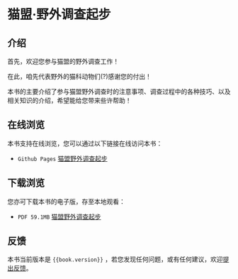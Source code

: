 # 猫盟·野外调查起步

## 介绍

首先，欢迎您参与猫盟的野外调查工作！

在此，咱先代表野外的猫科动物们(?)感谢您的付出！

本书的主要介绍了参与猫盟野外调查时的注意事项、调查过程中的各种技巧、以及相关知识的介绍，希望能给您带来些许帮助！

## 在线浏览

本书支持在线浏览，您可以通过以下链接在线访问本书：

- `Github Pages` [猫盟野外调查起步](https://konrumi.github.io/field-investigation-startup/ "猫盟野外调查起步")

## 下载浏览

您亦可下载本书的电子版，存至本地观看：

- `PDF 59.1MB` [猫盟野外调查起步](https://pan.baidu.com/s/1o82vNrc "猫盟野外调查起步")


## 反馈

本书当前版本是 <code>{{book.version}}</code> ，若您发现任何问题，或有任何建议，欢迎[提出反馈](https://github.com/konrumi/field-investigation-startup/issues/new "New Issues")。
